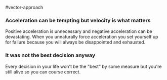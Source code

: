 #vector-approach 
### Acceleration can be tempting but velocity is what matters
Positive acceleration is unnecessary and negative acceleration can be devastating. When you unnaturally force acceleration you set yourself up for failure because you will always be disappointed and exhausted.

### It was not the best decision anyway
Every decision in your life won't be the "best" by some measure but you're still alive so you can course correct. 

